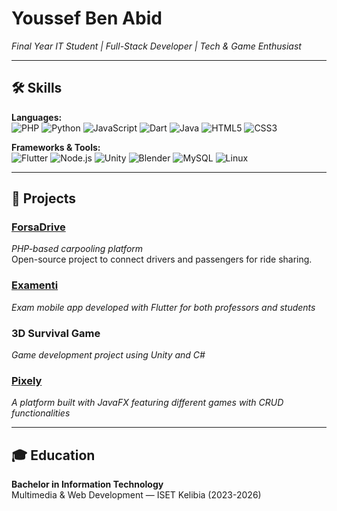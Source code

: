 # Youssef Ben Abid

*Final Year IT Student | Full-Stack Developer | Tech & Game Enthusiast*

---

## 🛠️ Skills

**Languages:**  
![PHP](https://img.shields.io/badge/PHP-777BB4?logo=php&logoColor=white) ![Python](https://img.shields.io/badge/Python-3776AB?logo=python&logoColor=white) ![JavaScript](https://img.shields.io/badge/JavaScript-F7DF1E?logo=javascript&logoColor=black) ![Dart](https://img.shields.io/badge/Dart-0175C2?logo=dart&logoColor=white) ![Java](https://img.shields.io/badge/Java-007396?logo=java&logoColor=white) ![HTML5](https://img.shields.io/badge/HTML5-E34F26?logo=html5&logoColor=white) ![CSS3](https://img.shields.io/badge/CSS3-1572B6?logo=css3&logoColor=white)

**Frameworks & Tools:**  
![Flutter](https://img.shields.io/badge/Flutter-02569B?logo=flutter&logoColor=white) ![Node.js](https://img.shields.io/badge/Node.js-339933?logo=nodedotjs&logoColor=white) ![Unity](https://img.shields.io/badge/Unity-FFFFFF?logo=unity&logoColor=black) ![Blender](https://img.shields.io/badge/Blender-F5792A?logo=blender&logoColor=white) ![MySQL](https://img.shields.io/badge/MySQL-4479A1?logo=mysql&logoColor=white) ![Linux](https://img.shields.io/badge/Linux-FCC624?logo=linux&logoColor=black)

---

## 🚀 Projects

### [ForsaDrive](https://github.com/Ucef75/ForsaDrive.git)  
*PHP-based carpooling platform*  
Open-source project to connect drivers and passengers for ride sharing.

### [Examenti](https://github.com/Ucef75/Examenti.git)  
*Exam mobile app developed with Flutter for both professors and students*

### 3D Survival Game  
*Game development project using Unity and C#*

### [Pixely](https://github.com/Ucef75/JavaFx-Project.git)  
*A platform built with JavaFX featuring different games with CRUD functionalities*

---

## 🎓 Education

**Bachelor in Information Technology**  
Multimedia & Web Development — ISET Kelibia (2023-2026)
